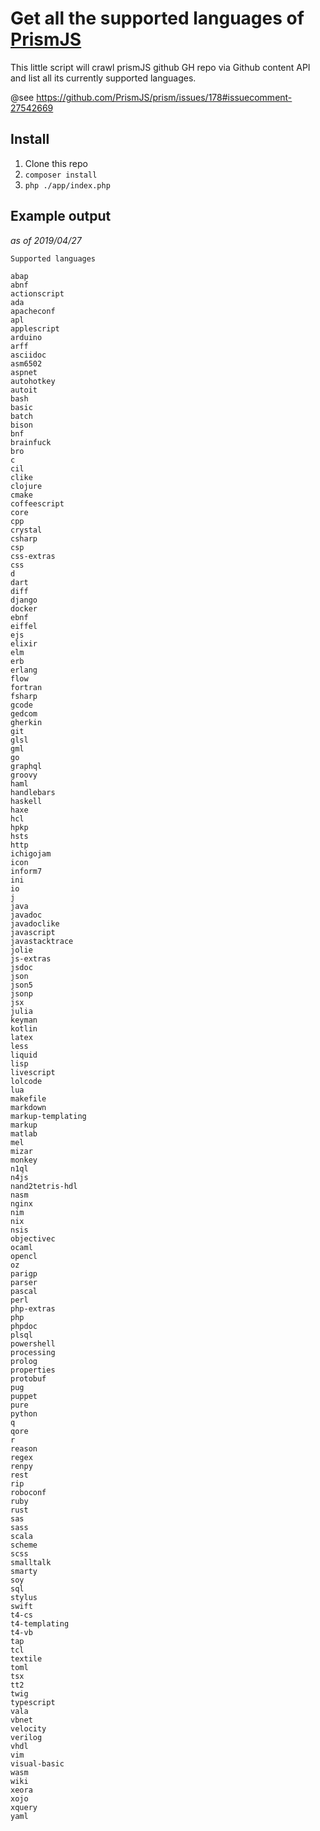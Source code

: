# Get all the supported languages of [PrismJS](https://prismjs.com/)

This little script will crawl prismJS github GH repo via Github content API and list all its currently supported languages.

@see https://github.com/PrismJS/prism/issues/178#issuecomment-27542669

## Install

1. Clone this repo
2. `composer install`
3. `php ./app/index.php`

## Example output

_as of 2019/04/27_

```
Supported languages

abap
abnf
actionscript
ada
apacheconf
apl
applescript
arduino
arff
asciidoc
asm6502
aspnet
autohotkey
autoit
bash
basic
batch
bison
bnf
brainfuck
bro
c
cil
clike
clojure
cmake
coffeescript
core
cpp
crystal
csharp
csp
css-extras
css
d
dart
diff
django
docker
ebnf
eiffel
ejs
elixir
elm
erb
erlang
flow
fortran
fsharp
gcode
gedcom
gherkin
git
glsl
gml
go
graphql
groovy
haml
handlebars
haskell
haxe
hcl
hpkp
hsts
http
ichigojam
icon
inform7
ini
io
j
java
javadoc
javadoclike
javascript
javastacktrace
jolie
js-extras
jsdoc
json
json5
jsonp
jsx
julia
keyman
kotlin
latex
less
liquid
lisp
livescript
lolcode
lua
makefile
markdown
markup-templating
markup
matlab
mel
mizar
monkey
n1ql
n4js
nand2tetris-hdl
nasm
nginx
nim
nix
nsis
objectivec
ocaml
opencl
oz
parigp
parser
pascal
perl
php-extras
php
phpdoc
plsql
powershell
processing
prolog
properties
protobuf
pug
puppet
pure
python
q
qore
r
reason
regex
renpy
rest
rip
roboconf
ruby
rust
sas
sass
scala
scheme
scss
smalltalk
smarty
soy
sql
stylus
swift
t4-cs
t4-templating
t4-vb
tap
tcl
textile
toml
tsx
tt2
twig
typescript
vala
vbnet
velocity
verilog
vhdl
vim
visual-basic
wasm
wiki
xeora
xojo
xquery
yaml
```

